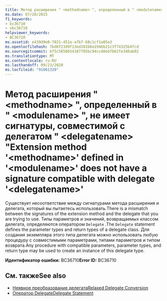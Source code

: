```yaml
---
title: Метод расширения " <methodname> ", определенный в " <modulename> ", не имеет сигнатуры, совместимой с делегатом " <delegatename> "
ms.date: 07/20/2015
f1_keywords:
- bc36710
- vbc36710
helpviewer_keywords:
- BC36710
ms.assetid: e439d9e0-7821-451a-a7b7-68c1cf1a85a3
ms.openlocfilehash: 7bd6f23d9f13ed281b8a1946b21c3f74325b4fcd
ms.sourcegitcommit: bf5c5850654187705bc94cc40ebfb62fe346ab02
ms.translationtype: MT
ms.contentlocale: ru-RU
ms.lasthandoff: 09/23/2020
ms.locfileid: "91061320"
---
```

# <a name="extension-method-methodname-defined-in-modulename-does-not-have-a-signature-compatible-with-delegate-delegatename"></a><span data-ttu-id="cb246-102">Метод расширения " \<methodname> ", определенный в " \<modulename> ", не имеет сигнатуры, совместимой с делегатом " \<delegatename> "</span><span class="sxs-lookup"><span data-stu-id="cb246-102">Extension method '\<methodname>' defined in '\<modulename>' does not have a signature compatible with delegate '\<delegatename>'</span></span>

<span data-ttu-id="cb246-103">Существует несоответствие между сигнатурами метода расширения и делегата, который вы пытаетесь использовать.</span><span class="sxs-lookup"><span data-stu-id="cb246-103">There is a mismatch between the signatures of the extension method and the delegate that you are trying to use.</span></span> <span data-ttu-id="cb246-104">Типы параметров и значений, возвращаемых классом делегата, определяются оператором `Delegate` .</span><span class="sxs-lookup"><span data-stu-id="cb246-104">The `Delegate` statement defines the parameter types and return types of a delegate class.</span></span> <span data-ttu-id="cb246-105">Для создания экземпляра этого типа делегата можно использовать любую процедуру с совместимыми параметрами, типами параметров и типом возврата.</span><span class="sxs-lookup"><span data-stu-id="cb246-105">Any procedure with compatible parameters, parameter types, and return type may be used to create an instance of this delegate type.</span></span>  
  
 <span data-ttu-id="cb246-106">**Идентификатор ошибки:** BC36710</span><span class="sxs-lookup"><span data-stu-id="cb246-106">**Error ID:** BC36710</span></span>  
  
## <a name="see-also"></a><span data-ttu-id="cb246-107">См. также</span><span class="sxs-lookup"><span data-stu-id="cb246-107">See also</span></span>

- [<span data-ttu-id="cb246-108">Неявное преобразование делегата</span><span class="sxs-lookup"><span data-stu-id="cb246-108">Relaxed Delegate Conversion</span></span>](../programming-guide/language-features/delegates/relaxed-delegate-conversion.md)
- [<span data-ttu-id="cb246-109">Оператор Delegate</span><span class="sxs-lookup"><span data-stu-id="cb246-109">Delegate Statement</span></span>](../language-reference/statements/delegate-statement.md)

